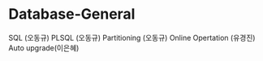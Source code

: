 # Database-General
SQL (오동규) PLSQL (오동규) Partitioning (오동규) Online Opertation (유경진) Auto upgrade(이은혜)
